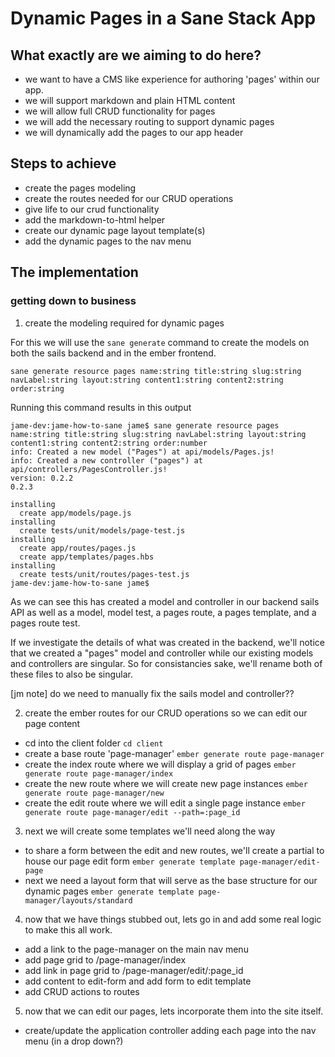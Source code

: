 # Dynamic Pages in a Sane Stack App
 
## What exactly are we aiming to do here?
 
 * we want to have a CMS like experience for authoring 'pages' within our app.
 * we will support markdown and plain HTML content
 * we will allow full CRUD functionality for pages
 * we will add the necessary routing to support dynamic pages 
 * we will dynamically add the pages to our app header
 
 
## Steps to achieve
 
 * create the pages modeling
 * create the routes needed for our CRUD operations
 * give life to our crud functionality
 * add the markdown-to-html helper
 * create our dynamic page layout template(s)
 * add the dynamic pages to the nav menu
 
 
## The implementation
### getting down to business

1) create the modeling required for dynamic pages
 
 For this we will use the `sane generate` command to create the models on both the sails backend and in the ember frontend.
 
 `sane generate resource pages name:string title:string slug:string navLabel:string layout:string content1:string content2:string order:string`
 
 Running this command results in this output
 
 ```
 jame-dev:jame-how-to-sane jame$ sane generate resource pages name:string title:string slug:string navLabel:string layout:string content1:string content2:string order:number
 info: Created a new model ("Pages") at api/models/Pages.js!
 info: Created a new controller ("pages") at api/controllers/PagesController.js!
 version: 0.2.2
 0.2.3
 
 installing
   create app/models/page.js
 installing
   create tests/unit/models/page-test.js
 installing
   create app/routes/pages.js
   create app/templates/pages.hbs
 installing
   create tests/unit/routes/pages-test.js
 jame-dev:jame-how-to-sane jame$
 ```
 
 As we can see this has created a model and controller in our backend sails API as well as a model, model test, a pages route, a pages template, and a pages route test.
 
 If we investigate the details of what was created in the backend, we'll notice that we created a "pages" model and controller while our existing models and controllers are singular.  So for consistancies sake, we'll rename both of these files to also be singular.
 
 
 
 
 [jm note] do we need to manually fix the sails model and controller??
 
2) create the ember routes for our CRUD operations so we can edit our page content

 * cd into the client folder `cd client`
 * create a base route 'page-manager' `ember generate route page-manager`
 * create the index route where we will display a grid of pages `ember generate route page-manager/index`
 * create the new route where we will create new page instances `ember generate route page-manager/new`
 * create the edit route where we will edit a single page instance `ember generate route page-manager/edit --path=:page_id`
 
3) next we will create some templates we'll need along the way
 
 * to share a form between the edit and new routes, we'll create a partial to house our page edit form `ember generate template page-manager/edit-page`
 * next we need a layout form that will serve as the base structure for our dynamic pages `ember generate template page-manager/layouts/standard`
  
4) now that we have things stubbed out, lets go in and add some real logic to make this all work.

 * add a link to the page-manager on the main nav menu
 * add page grid to /page-manager/index
 * add link in page grid to /page-manager/edit/:page_id
 * add content to edit-form and add form to edit template
 * add CRUD actions to routes



5) now that we can edit our pages, lets incorporate them into the site itself.

 * create/update the application controller adding each page into the nav menu (in a drop down?)
 


 
 
 
 




 